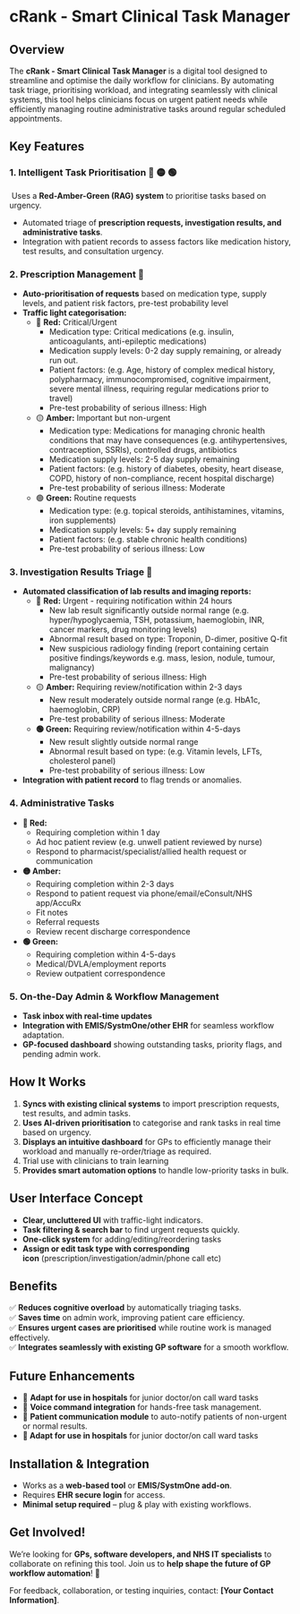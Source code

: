 # **cRank - Smart Clinical Task Manager**

## **Overview**

The **cRank - Smart Clinical Task Manager** is a digital tool designed to streamline and optimise the daily workflow for clinicians. By automating task triage, prioritising workload, and integrating seamlessly with clinical systems, this tool helps clinicians focus on urgent patient needs while efficiently managing routine administrative tasks around regular scheduled appointments.

## **Key Features**

### 1. Intelligent Task Prioritisation 🔴 🟡 🟢

 Uses a **Red-Amber-Green (RAG) system** to prioritise tasks based on urgency.

- Automated triage of **prescription requests, investigation results, and administrative tasks**.
- Integration with patient records to assess factors like medication history, test results, and consultation urgency.

### 2. Prescription Management 💊

- **Auto-prioritisation of requests** based on medication type, supply levels, and patient risk factors, pre-test probability level
- **Traffic light categorisation:**
  - 🔴 **Red:** Critical/Urgent
    - Medication type: Critical medications (e.g. insulin, anticoagulants, anti-epileptic medications)
    - Medication supply levels: 0-2 day supply remaining, or already run out.
    - Patient factors: (e.g. Age, history of complex medical history, polypharmacy, immunocompromised, cognitive impairment, severe mental illness, requiring regular medications prior to travel)
    - Pre-test probability of serious illness: High
  - 🟡 **Amber:** Important but non-urgent
    - Medication type: Medications for managing chronic health conditions that may have consequences (e.g. antihypertensives, contraception, SSRIs), controlled drugs, antibiotics
    - Medication supply levels: 2-5 day supply remaining
    - Patient factors: (e.g. history of diabetes, obesity, heart disease, COPD, history of non-compliance, recent hospital discharge)
    - Pre-test probability of serious illness: Moderate
  - 🟢 **Green:** Routine requests&#x20;
    - Medication type: (e.g. topical steroids, antihistamines, vitamins, iron supplements)
    - Medication supply levels: 5+ day supply remaining
    - Patient factors: (e.g. stable chronic health conditions)
    - Pre-test probability of serious illness: Low

### **3. Investigation Results Triage** 🧪

- **Automated classification of lab results and imaging reports:**
  - 🔴 **Red:** Urgent - requiring notification within 24 hours
    - New lab result significantly outside normal range (e.g. hyper/hypoglycaemia, TSH, potassium, haemoglobin, INR, cancer markers, drug monitoring levels)
    - Abnormal result based on type: Troponin, D-dimer, positive Q-fit
    - New suspicious radiology finding (report containing certain positive findings/keywords e.g. mass, lesion, nodule, tumour, malignancy)
    - Pre-test probability of serious illness: High
  - 🟡 **Amber:** Requiring review/notification within 2-3 days&#x20;
    - &#x20;New result moderately outside normal range (e.g. HbA1c, haemoglobin, CRP)
    - Pre-test probability of serious illness: Moderate
  - **🟢  Green:** Requiring review/notification within 4-5-days&#x20;
    - New result slightly outside normal range
    - Abnormal result based on type: (e.g. Vitamin levels, LFTs, cholesterol panel)
    - Pre-test probability of serious illness: Low
- **Integration with patient record** to flag trends or anomalies.



### **4. Administrative Tasks**

- **🔴 Red:**&#x20;
  - Requiring completion within 1 day
  - Ad hoc patient review (e.g. unwell patient reviewed by nurse)
  - Respond to pharmacist/specialist/allied health request or communication
- **🟡 Amber:**
  - Requiring completion within 2-3 days
  - Respond to patient request via phone/email/eConsult/NHS app/AccuRx
  - Fit notes
  - Referral requests
  - Review recent discharge correspondence
- **🟢  Green:**&#x20;
  - Requiring completion within 4-5-days
  - Medical/DVLA/employment reports
  - Review outpatient  correspondence



### **5. On-the-Day Admin & Workflow Management**

- **Task inbox with real-time updates**&#x20;
- **Integration with EMIS/SystmOne/other EHR** for seamless workflow adaptation.
- **GP-focused dashboard** showing outstanding tasks, priority flags, and pending admin work.

## **How It Works**

1. **Syncs with existing clinical systems** to import prescription requests, test results, and admin tasks.
2. **Uses AI-driven prioritisation** to categorise and rank tasks in real time based on urgency.
3. **Displays an intuitive dashboard** for GPs to efficiently manage their workload and manually re-order/triage as required.
4. Trial use with clinicians to train learning 
5. **Provides smart automation options** to handle low-priority tasks in bulk.



## **User Interface Concept**

- **Clear, uncluttered UI** with traffic-light indicators.
- **Task filtering & search bar** to find urgent requests quickly.
- **One-click  system** for adding/editing/reordering tasks
- **Assign or edit task type with corresponding icon** (prescription/investigation/admin/phone call etc)



## **Benefits**

✅ **Reduces cognitive overload** by automatically triaging tasks.\
✅ **Saves time** on admin work, improving patient care efficiency.\
✅ **Ensures urgent cases are prioritised** while routine work is managed effectively.\
✅ **Integrates seamlessly with existing GP software** for a smooth workflow.



## **Future Enhancements**

- 📌 **Adapt for use in hospitals** for junior doctor/on call ward tasks
- 📌 **Voice command integration** for hands-free task management.
- 📌 **Patient communication module** to auto-notify patients of non-urgent or normal results.
- **📌 Adapt for use in hospitals** for junior doctor/on call ward tasks

## **Installation & Integration**

- Works as a **web-based tool** or **EMIS/SystmOne add-on**.
- Requires **EHR secure login** for access.
- **Minimal setup required** – plug & play with existing workflows.

## **Get Involved!**

We’re looking for **GPs, software developers, and NHS IT specialists** to collaborate on refining this tool. Join us to **help shape the future of GP workflow automation**! 🚀

For feedback, collaboration, or testing inquiries, contact: **[Your Contact Information]**.


